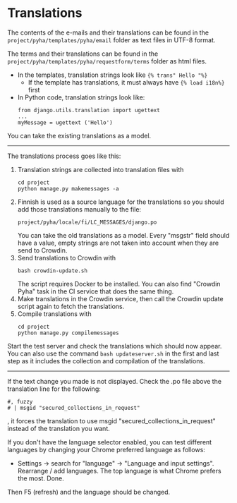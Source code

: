 ﻿# Translations
The contents of the e-mails and their translations can be found in the `project/pyha/templates/pyha/email` folder as text files in UTF-8 format.

The terms and their translations can be found in the `project/pyha/templates/pyha/requestform/terms` folder as html files.

* In the templates, translation strings look like `{% trans" Hello "%}`
    * If the template has translations, it must always have `{% load i18n%}` first
* In Python code, translation strings look like:
   ```
   from django.utils.translation import ugettext
   ...
   myMessage = ugettext ('Hello')
   ```

You can take the existing translations as a model.

----

The translations process goes like this:
1. Translation strings are collected into translation files with
   ```
   cd project
   python manage.py makemessages -a
   ```        
2. Finnish is used as a source language for the translations so you should add those translations manually to the file:
   ```
   project/pyha/locale/fi/LC_MESSAGES/django.po
   ```
   You can take the old translations as a model. Every "msgstr" field should have a value, empty strings are not taken into account when they are send to Crowdin.
3. Send translations to Crowdin with
   ```
   bash crowdin-update.sh
   ```
   The script requires Docker to be installed. You can also find "Crowdin Pyha" task in the CI service that does the same thing.
4. Make translations in the Crowdin service, then call the Crowdin update script again to fetch the translations.
5. Compile translations with
   ```
   cd project
   python manage.py compilemessages
   ```

Start the test server and check the translations which should now appear. You can also use the command `bash updateserver.sh` in the first and last step as it includes the collection and compilation of the translations.

----
If the text change you made is not displayed. Check the .po file above the translation line for the following:
```
#, fuzzy
# | msgid "secured_collections_in_request"
```
, it forces the translation to use msgid "secured_collections_in_request" instead of the translation you want.

If you don't have the language selector enabled, you can test different languages by changing your Chrome preferred language as follows:

* Settings -> search for "language" -> "Language and input settings". Rearrange / add languages. The top language is what Chrome prefers the most. Done.

Then F5 (refresh) and the language should be changed.

